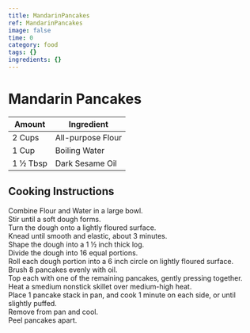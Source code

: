 ```yaml
---
title: MandarinPancakes
ref: MandarinPancakes
image: false
time: 0
category: food
tags: {}
ingredients: {}
---
```

# Mandarin Pancakes  
  
|Amount | Ingredient|  
|----|----|  
2 Cups | All-purpose Flour  
1 Cup | Boiling Water  
1 ½ Tbsp | Dark Sesame Oil  
  
## Cooking Instructions  
  
Combine Flour and Water in a large bowl.  
Stir until a soft dough forms.  
Turn the dough onto a lightly floured surface.  
Knead until smooth and elastic, about 3 minutes.  
Shape the dough into a 1 ½ inch thick log.  
Divide the dough into 16 equal portions.  
Roll each dough portion into a 6 inch circle on lightly floured surface.  
Brush 8 pancakes evenly with oil.  
Top each with one of the remaining pancakes, gently pressing together.  
Heat a smedium nonstick skillet over medium-high heat.  
Place 1 pancake stack in pan, and cook 1 minute on each side, or until slightly puffed.  
Remove from pan and cool.  
Peel pancakes apart.  